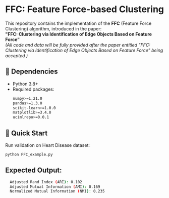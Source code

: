 # FFC: Feature Force-based Clustering

This repository contains the implementation of the **FFC** (Feature Force Clustering) algorithm, introduced in the paper:  
**"FFC: Clustering via Identification of Edge Objects Based on Feature Force"**  
*(All code and data will be fully provided after the paper entitled "FFC: Clustering via Identification of Edge Objects Based on Feature Force" being accepted  )*

## 🔧 Dependencies
- Python 3.8+
- Required packages:
  ```bash
  numpy>=1.21.0
  pandas>=1.3.0
  scikit-learn>=1.0.0
  matplotlib>=3.4.0
  ucimlrepo>=0.0.1

##  🚀 Quick Start
Run validation on Heart Disease dataset:
  ```bash
  python FFC_example.py
```

##  Expected Output:
```bash
  Adjusted Rand Index (ARI): 0.102
  Adjusted Mutual Information (AMI): 0.169
  Normalized Mutual Information (NMI): 0.235
